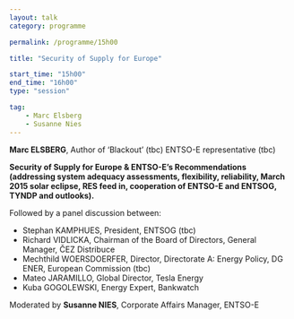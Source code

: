 ```yaml
---
layout: talk
category: programme

permalink: /programme/15h00

title: "Security of Supply for Europe"

start_time: "15h00"
end_time: "16h00"
type: "session"

tag: 
    - Marc Elsberg
    - Susanne Nies
---
```


__Marc ELSBERG__, Author of ‘Blackout’ (tbc)
ENTSO-E representative (tbc)

__Security of Supply for Europe & ENTSO-E’s Recommendations (addressing system adequacy assessments, flexibility, reliability, March 2015 solar eclipse, RES feed in, cooperation of ENTSO-E and ENTSOG, TYNDP and outlooks).__

Followed by a panel discussion between:

- Stephan KAMPHUES, President, ENTSOG (tbc)
- Richard VIDLICKA, Chairman of the Board of Directors, General Manager, ČEZ Distribuce
- Mechthild WOERSDOERFER, Director, Directorate A: Energy Policy, DG ENER, European Commission (tbc)
- Mateo JARAMILLO, Global Director, Tesla Energy
- Kuba GOGOLEWSKI, Energy Expert, Bankwatch

Moderated by __Susanne NIES__, Corporate Affairs Manager, ENTSO-E